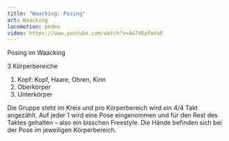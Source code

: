 ```yaml
---
title: "Waacking: Posing"
art: Waacking
locomotion: pedes
video: https://www.youtube.com/watch?v=AG74EpfwVuE
---
```


Posing im Waacking

3 Körperbereiche

1. Kopf: Kopf, Haare, Ohren, Kinn
2. Oberkörper
3. Unterkörper

Die Gruppe steht im Kreis und pro Körperbereich wird ein 4/4 Takt angezählt. Auf jeder 1 wird eine Pose eingenommen und für den Rest des Taktes gehalten – also ein bisschen Freestyle. Die Hände befinden sich bei der Pose im jeweiligen Körperbereich.
